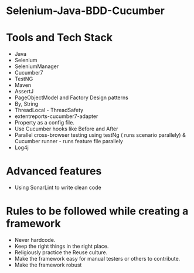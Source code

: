# Selenium-Java-BDD-Cucumber
# Tools and Tech Stack

- Java
- Selenium
- SeleniumManager
- Cucumber7
- TestNG
- Maven
- AssertJ
- PageObjectModel and Factory Design patterns
- By, String
- ThreadLocal - ThreadSafety
- extentreports-cucumber7-adapter
- Property as a config file.
- Use Cucumber hooks like Before and After
- Parallel cross-browser testing using testNg ( runs scenario parallely) & Cucumber runner - runs feature file parallely
- Log4j

# Advanced features
- Using SonarLint to write clean code 

# Rules to be followed while creating a framework

- Never hardcode.
- Keep the right things in the right place.
- Religiously practice the Reuse culture.
- Make the framework easy for manual testers or others to contribute.
- Make the framework robust
